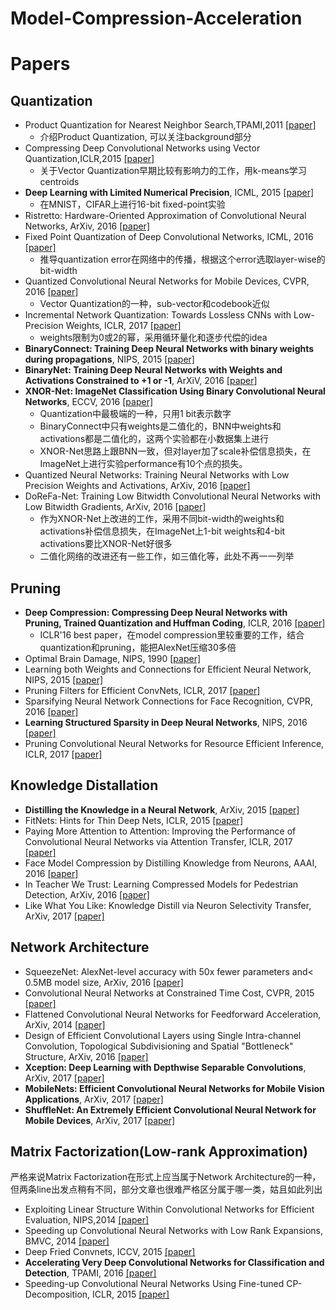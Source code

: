# Model-Compression-Acceleration

# Papers

## Quantization
- Product Quantization for Nearest Neighbor Search,TPAMI,2011 [[paper]](https://hal.inria.fr/inria-00514462v2/document)
  * 介绍Product Quantization, 可以关注background部分
- Compressing Deep Convolutional Networks using Vector Quantization,ICLR,2015 [[paper]](https://arxiv.org/pdf/1412.6115.pdf)
  * 关于Vector Quantization早期比较有影响力的工作，用k-means学习centroids
- **Deep Learning with Limited Numerical Precision**, ICML, 2015 [[paper]](https://pdfs.semanticscholar.org/dec1/59bb0d83a506ec61fb8745388e585f48be44.pdf?_ga=2.16188209.660876135.1502713025-632431917.1498533020)
  * 在MNIST，CIFAR上进行16-bit fixed-point实验
- Ristretto: Hardware-Oriented Approximation of Convolutional Neural Networks, ArXiv, 2016 [[paper]](https://arxiv.org/pdf/1604.03168.pdf)
- Fixed Point Quantization of Deep Convolutional Networks, ICML, 2016 [[paper]](https://pdfs.semanticscholar.org/d88d/3d8450f2032b3a59d0006693381877bfc1da.pdf?_ga=2.82169745.660876135.1502713025-632431917.1498533020)
  * 推导quantization error在网络中的传播，根据这个error选取layer-wise的bit-width
- Quantized Convolutional Neural Networks for Mobile Devices, CVPR, 2016 [[paper]](https://pdfs.semanticscholar.org/2353/28f8bc8b62e04918f9b4f6afe3c64cfdb63d.pdf?_ga=2.115328896.660876135.1502713025-632431917.1498533020)
  * Vector Quantization的一种，sub-vector和codebook近似
- Incremental Network Quantization: Towards Lossless CNNs with Low-Precision Weights, ICLR, 2017 [[paper]](https://arxiv.org/pdf/1702.03044.pdf)
  * weights限制为0或2的幂，采用循环量化和逐步代偿的idea
- **BinaryConnect: Training Deep Neural Networks with binary weights during propagations**, NIPS, 2015 [[paper]](https://pdfs.semanticscholar.org/a573/3ff08daff727af834345b9cfff1d0aa109ec.pdf?_ga=2.32656573.200323026.1503209786-632431917.1498533020)
- **BinaryNet: Training Deep Neural Networks with Weights and Activations Constrained to +1 or -1**, ArXiV, 2016 [[paper]](https://arxiv.org/pdf/1602.02830.pdf)
- **XNOR-Net: ImageNet Classification Using Binary Convolutional Neural Networks**, ECCV, 2016 [[paper]](https://pdfs.semanticscholar.org/9e56/cc1142e71fad78d1423791f99a5d2d2e61d7.pdf?_ga=2.259605641.200323026.1503209786-632431917.1498533020)
  * Quantization中最极端的一种，只用1 bit表示数字
  * BinaryConnect中只有weights是二值化的，BNN中weights和activations都是二值化的，这两个实验都在小数据集上进行
  * XNOR-Net思路上跟BNN一致，但对layer加了scale补偿信息损失，在ImageNet上进行实验performance有10个点的损失。
- Quantized Neural Networks: Training Neural Networks with Low Precision Weights and Activations, ArXiv, 2016 [[paper]](https://arxiv.org/pdf/1609.07061.pdf)
- DoReFa-Net: Training Low Bitwidth Convolutional Neural Networks with Low Bitwidth Gradients, ArXiv, 2016 [[paper]](https://arxiv.org/pdf/1606.06160.pdf)
  * 作为XNOR-Net上改进的工作，采用不同bit-width的weights和activations补偿信息损失，在ImageNet上1-bit weights和4-bit activations要比XNOR-Net好很多
  * 二值化网络的改进还有一些工作，如三值化等，此处不再一一列举

## Pruning
- **Deep Compression: Compressing Deep Neural Networks with Pruning, Trained Quantization and Huffman Coding**, ICLR, 2016 [[paper]](https://arxiv.org/pdf/1510.00149.pdf)
  * ICLR'16 best paper，在model compression里较重要的工作，结合quantization和pruning，能把AlexNet压缩30多倍
- Optimal Brain Damage, NIPS, 1990 [[paper]](https://pdfs.semanticscholar.org/17c0/a7de3c17d31f79589d245852b57d083d386e.pdf?_ga=2.267651469.200323026.1503209786-632431917.1498533020)
- Learning both Weights and Connections for Efficient Neural Network, NIPS, 2015 [[paper]](http://papers.nips.cc/paper/5784-learning-both-weights-and-connections-for-efficient-neural-network.pdf)
- Pruning Filters for Efficient ConvNets, ICLR, 2017 [[paper]](https://arxiv.org/pdf/1608.08710.pdf)
- Sparsifying Neural Network Connections for Face Recognition, CVPR, 2016 [[paper]](https://pdfs.semanticscholar.org/d8e6/9677fe51836847f63e5ef84c8d3d68942d12.pdf?_ga=2.259031433.200323026.1503209786-632431917.1498533020)
- **Learning Structured Sparsity in Deep Neural Networks**, NIPS, 2016 [[paper]](https://pdfs.semanticscholar.org/35cd/36289610df4f221c309c4420036771fcb274.pdf?_ga=2.34365986.200323026.1503209786-632431917.1498533020)
- Pruning Convolutional Neural Networks for Resource Efficient Inference, ICLR, 2017 [[paper]](https://pdfs.semanticscholar.org/941b/12c4ad0e95faaea386626ee77c3a68792763.pdf?_ga=2.202066322.200323026.1503209786-632431917.1498533020)
## Knowledge Distallation
- **Distilling the Knowledge in a Neural Network**, ArXiv, 2015 [[paper]](https://arxiv.org/pdf/1503.02531.pdf)
- FitNets: Hints for Thin Deep Nets, ICLR, 2015 [[paper]](https://arxiv.org/pdf/1412.6550.pdf)
- Paying More Attention to Attention: Improving the Performance of Convolutional Neural Networks via Attention Transfer, ICLR, 2017 [[paper]](https://arxiv.org/pdf/1612.03928.pdf)
- Face Model Compression by Distilling Knowledge from Neurons, AAAI, 2016 [[paper]](http://www.aaai.org/ocs/index.php/AAAI/AAAI16/paper/download/11977/12130)
- In Teacher We Trust: Learning Compressed Models for Pedestrian Detection, ArXiv, 2016 [[paper]](https://arxiv.org/pdf/1612.00478.pdf)
- Like What You Like: Knowledge Distill via Neuron Selectivity Transfer, ArXiv, 2017 [[paper]](https://arxiv.org/pdf/1707.01219.pdf)

## Network Architecture
- SqueezeNet: AlexNet-level accuracy with 50x fewer parameters and< 0.5MB model size, ArXiv, 2016 [[paper]](https://arxiv.org/pdf/1602.07360.pdf)
- Convolutional Neural Networks at Constrained Time Cost, CVPR, 2015 [[paper]](https://pdfs.semanticscholar.org/9a1b/08883a74b25f35f1df9553718899e2bdb944.pdf?_ga=2.268584178.200323026.1503209786-632431917.1498533020)
- Flattened Convolutional Neural Networks for Feedforward Acceleration, ArXiv, 2014 [[paper]](https://arxiv.org/pdf/1412.5474.pdf)
- Design of Efficient Convolutional Layers using Single Intra-channel Convolution, Topological Subdivisioning and Spatial "Bottleneck" Structure, ArXiv, 2016 [[paper]](https://arxiv.org/pdf/1608.04337.pdf)
- **Xception: Deep Learning with Depthwise Separable Convolutions**, ArXiv, 2017 [[paper]](https://arxiv.org/pdf/1610.02357.pdf)
- **MobileNets: Efficient Convolutional Neural Networks for Mobile Vision Applications**, ArXiv, 2017 [[paper]](https://arxiv.org/pdf/1704.04861.pdf)
- **ShuffleNet: An Extremely Efficient Convolutional Neural Network for Mobile Devices**, ArXiv, 2017 [[paper]](https://arxiv.org/pdf/1707.01083.pdf)

## Matrix Factorization(Low-rank Approximation)
严格来说Matrix Factorization在形式上应当属于Network Architecture的一种，但两条line出发点稍有不同，部分文章也很难严格区分属于哪一类，姑且如此列出
- Exploiting Linear Structure Within Convolutional Networks for Efficient Evaluation, NIPS,2014 [[paper]](https://pdfs.semanticscholar.org/e5ae/8ab688051931b4814f6d32b18391f8d1fa8d.pdf?_ga=2.149358257.660876135.1502713025-632431917.1498533020)
- Speeding up Convolutional Neural Networks with Low Rank Expansions, BMVC, 2014 [[paper]](https://pdfs.semanticscholar.org/d1a8/f0d257d434add438867ffeca4f2a4b40e5ae.pdf?_ga=2.10872371.660876135.1502713025-632431917.1498533020)
- Deep Fried Convnets, ICCV, 2015 [[paper]](https://pdfs.semanticscholar.org/27a9/9c21a1324f087b2f144adc119f04137dfd87.pdf?_ga=2.269034738.200323026.1503209786-632431917.1498533020)
- **Accelerating Very Deep Convolutional Networks for Classification and Detection**, TPAMI, 2016 [[paper]](https://pdfs.semanticscholar.org/3259/b108d516f4700411f92e574a0f944462f0bc.pdf?_ga=2.215762068.200323026.1503209786-632431917.1498533020)
- Speeding-up Convolutional Neural Networks Using Fine-tuned CP-Decomposition, ICLR, 2015 [[paper]](https://arxiv.org/pdf/1412.6553.pdf)
